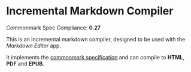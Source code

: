 # Incremental Markdown Compiler

Commonmark Spec Compliance: **0.27**

This is an incremental markdown compiler, designed to be used with the *Markdown Editor* app.

It implements the [commonmark specification](http://spec.commonmark.org/0.27/) and can compile to **HTML**, **PDF** and **EPUB**.
